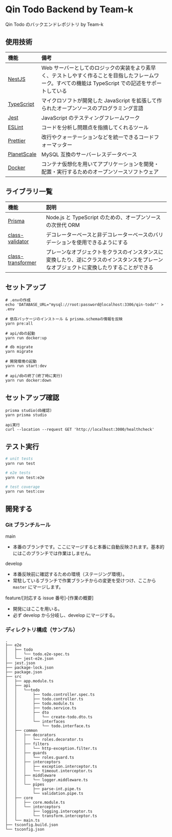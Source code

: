# Qin Todo Backend by Team-k

Qin Todo のバックエンドレポジトリ by Team-k

## 使用技術

| 機能                                          | 備考                                                                                                                                                 |
| :-------------------------------------------- | :--------------------------------------------------------------------------------------------------------------------------------------------------- |
| [NestJS](https://github.com/nestjs/nest)      | Web サーバーとしてのロジックの実装をより素早く、テストしやすく作ることを目指したフレームワーク。すべての機能は TypeScript での記述をサポートしている |
| [TypeScript](https://www.typescriptlang.org/) | マイクロソフトが開発した JavaScript を拡張して作られたオープンソースのプログラミング言語                                                             |
| [Jest](https://jestjs.io/ja/)                 | JavaScript のテスティングフレームワーク                                                                                                              |
| [ESLint](https://eslint.org/)                 | コードを分析し問題点を指摘してくれるツール                                                                                                           |
| [Prettier](https://prettier.io/)              | 改行やクォーテーションなどを統一できるコードフォーマッター                                                                                           |
| [PlanetScale](https://planetscale.com/)       | MySQL 互換のサーバーレスデータベース                                                                                                                 |
| [Docker](https://www.docker.com/)             | コンテナ仮想化を用いてアプリケーションを開発・配置・実行するためのオープンソースソフトウェア                                                         |

## ライブラリ一覧

| 機能                                                                | 説明                                                                                                                                   |
| :------------------------------------------------------------------ | :------------------------------------------------------------------------------------------------------------------------------------- |
| [Prisma](https://www.prisma.io/)                                    | Node.js と TypeScript のための、オープンソースの次世代 ORM                                                                             |
| [class-validator](https://github.com/typestack/class-validator)     | デコレーターベースと非デコレーターベースのバリデーションを使用できるようにする                                                         |
| [class-transformer](https://github.com/typestack/class-transformer) | プレーンなオブジェクトをクラスのインスタンスに変換したり、逆にクラスのインスタンスをプレーンなオブジェクトに変換したりすることができる |

## セットアップ

```
# .envの作成
echo 'DATABASE_URL="mysql://root:password@localhost:3306/qin-todo"' > .env

# 依存パッケージのインストール & prisma.schemaの情報を反映
yarn pre:all

# api/dbの起動
yarn run docker:up

# db migrate
yarn migrate

# 開発環境の起動
yarn run start:dev

# api/dbの終了(終了時に実行)
yarn run docker:down
```


## セットアップ確認
```
prisma studio(db確認)
yarn prisma studio

api実行
curl --location --request GET 'http://localhost:3000/healthcheck'
```

## テスト実行

```bash
# unit tests
yarn run test

# e2e tests
yarn run test:e2e

# test coverage
yarn run test:cov
```

## 開発する

### Git ブランチルール

main

- 本番のブランチです。ここにマージすると本番に自動反映されます。基本的にはこのブランチでは作業はしません。

develop

- 本番反映前に確認するための環境（ステージング環境）。
- 常駐しているブランチで作業ブランチからの変更を受けつけ、ここから `master` にマージします。

feature/[対応する issue 番号]-[作業の概要]

- 開発にはここを用いる。
- 必ず develop から分岐し、develop にマージする。

### ディレクトリ構成（サンプル）

```
.
├── e2e
│   ├── todo
│   │   └── todo.e2e-spec.ts
│   └── jest-e2e.json
├── jest.json
├── package-lock.json
├── package.json
├── src
│   ├── app.module.ts
│   ├── api
│   │   └──todo
│   │       ├── todo.controller.spec.ts
│   │       ├── todo.controller.ts
│   │       ├── todo.module.ts
│   │       ├── todo.service.ts
│   │       ├── dto
│   │       │   └── create-todo.dto.ts
│   │       └── interfaces
│   │           └── todo.interface.ts
│   ├── common
│   │   ├── decorators
│   │   │   └── roles.decorator.ts
│   │   ├── filters
│   │   │   └── http-exception.filter.ts
│   │   ├── guards
│   │   │   └── roles.guard.ts
│   │   ├── interceptors
│   │   │   ├── exception.interceptor.ts
│   │   │   └── timeout.interceptor.ts
│   │   ├── middleware
│   │   │   └── logger.middleware.ts
│   │   └── pipes
│   │       ├── parse-int.pipe.ts
│   │       └── validation.pipe.ts
│   ├── core
│   │   ├── core.module.ts
│   │   └── interceptors
│   │       ├── logging.interceptor.ts
│   │       └── transform.interceptor.ts
│   └── main.ts
├── tsconfig.build.json
└── tsconfig.json
```
